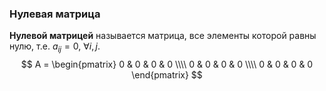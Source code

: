 ### Нулевая матрица
**Нулевой матрицей** называется матрица, все элементы которой равны нулю, т.е. $a_{ij} = 0$, $\forall i, j.$
$$
A = \begin{pmatrix}
0 & 0 & 0 & 0 \\\\ 
0 & 0 & 0 & 0 \\\\ 
0 & 0 & 0 & 0
\end{pmatrix}
$$